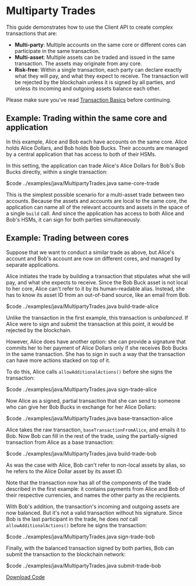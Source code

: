 # Multiparty Trades

 This guide demonstrates how to use the Client API to create complex transactions that are:

- **Multi-party**: Multiple accounts on the same core or different cores can participate in the same transaction.
- **Multi-asset**: Multiple assets can be traded and issued in the same transaction. The assets may originate from any core.
- **Risk-free**: Within a single transaction, each party can declare exactly what they will pay, and what they expect to receive. The transaction will be rejected by the blockchain unless it is signed by all parties, and unless its incoming and outgoing assets balance each other.

Please make sure you've read [Transaction Basics](../building-applications/transactions) before continuing.

## Example: Trading within the same core and application

In this example, Alice and Bob each have accounts on the same core. Alice holds Alice Dollars, and Bob holds Bob Bucks. Their accounts are managed by a central application that has access to both of their HSMs.

In this setting, the application can trade Alice's Alice Dollars for Bob's Bob Bucks directly, within a single transaction:

$code ../examples/java/MultipartyTrades.java same-core-trade

This is the simplest possible scenario for a multi-asset trade between two accounts. Because the assets and accounts are local to the same core, the application can name all of the relevant accounts and assets in the space of a single `build` call. And since the application has access to both Alice and Bob's HSMs, it can sign for both parties simultaneously.

## Example: Trading between cores

Suppose that we want to conduct a similar trade as above, but Alice's account and Bob's account are now on different cores, and managed by separate applications.

Alice initiates the trade by building a transaction that stipulates what she will pay, and what she expects to receive. Since the Bob Buck asset is not local to her core, Alice can't refer to it by its human-readable alias. Instead, she has to know its asset ID from an out-of-band source, like an email from Bob.

$code ../examples/java/MultipartyTrades.java build-trade-alice

Unlike the transaction in the first example, this transaction is _unbalanced_. If Alice were to sign and submit the transaction at this point, it would be rejected by the blockchain.

However, Alice does have another option: she can provide a signature that commits her to her payment of Alice Dollars only if she receives Bob Bucks in the same transaction. She has to sign in such a way that the transaction can have more actions stacked on top of it.

To do this, Alice calls `allowAdditionalActions()` before she signs the transaction:

$code ../examples/java/MultipartyTrades.java sign-trade-alice

Now Alice as a signed, partial transaction that she can send to someone who can give her Bob Bucks in exchange for her Alice Dollars:

$code ../examples/java/MultipartyTrades.java base-transaction-alice

Alice takes the raw transaction, `baseTransactionFromAlice`, and emails it to Bob. Now Bob can fill in the rest of the trade, using the partially-signed transaction from Alice as a base transaction:

$code ../examples/java/MultipartyTrades.java build-trade-bob

As was the case with Alice, Bob can't refer to non-local assets by alias, so he refers to the Alice Dollar asset by its asset ID.

Note that the transaction now has all of the components of the trade described in the first example: it contains payments from Alice and Bob of their respective currencies, and names the other party as the recipients.

With Bob's addition, the transaction's incoming and outgoing assets are now balanced. But it's not a valid transaction without his signature. Since Bob is the last participant in the trade, he does _not_ call `allowAdditionalActions()` before he signs the transaction:

$code ../examples/java/MultipartyTrades.java sign-trade-bob

Finally, with the balanced transaction signed by both parties, Bob can submit the transaction to the blockchain network:

$code ../examples/java/MultipartyTrades.java submit-trade-bob

[Download Code](../examples/java/MultipartyTrades.java)
